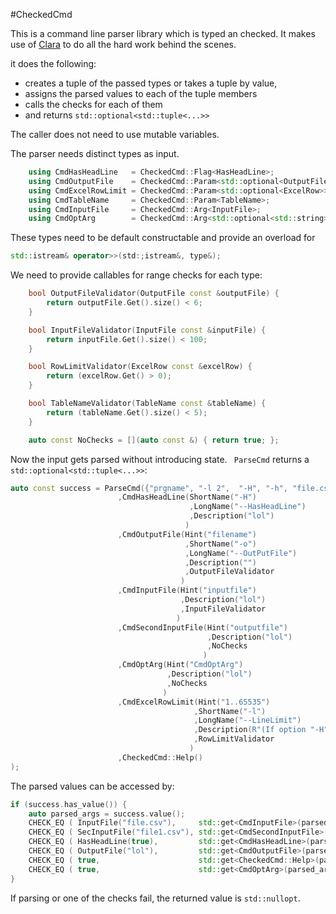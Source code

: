 #CheckedCmd

This is a command line parser library which is typed an checked. It makes use of [Clara](https://github.com/catchorg/Clara) to do all the hard work behind the scenes.

it does the following: 
* creates a tuple of the passed types or takes a tuple by value,
* assigns the parsed values to each of the tuple members
* calls the checks for each of them
* and returns ```std::optional<std::tuple<...>>```

The caller does not need to use mutable variables.



The parser needs distinct types as input.
```c++
    using CmdHasHeadLine   = CheckedCmd::Flag<HasHeadLine>;                //optional  
    using CmdOutputFile    = CheckedCmd::Param<std::optional<OutputFile>>; //optional
    using CmdExcelRowLimit = CheckedCmd::Param<std::optional<ExcelRow>>;
    using CmdTableName     = CheckedCmd::Param<TableName>;                //required
    using CmdInputFile     = CheckedCmd::Arg<InputFile>;                  //required
    using CmdOptArg        = CheckedCmd::Arg<std::optional<std::string>>; //optional
```
These types need to be default constructable and provide an overload for 
```c++
std::istream& operator>>(std:;istream&, type&);
```  
We need to provide callables for range checks for each type:
```c++
    bool OutputFileValidator(OutputFile const &outputFile) {
        return outputFile.Get().size() < 6;
    }

    bool InputFileValidator(InputFile const &inputFile) {
        return inputFile.Get().size() < 100;
    }

    bool RowLimitValidator(ExcelRow const &excelRow) {
        return (excelRow.Get() > 0);
    }

    bool TableNameValidator(TableName const &tableName) {
        return (tableName.Get().size() < 5);
    }

    auto const NoChecks = [](auto const &) { return true; };

```
Now the input gets parsed without introducing state.
``` ParseCmd``` returns a ```std::optional<std::tuple<...>>```:
```c++
auto const success = ParseCmd({"prgname", "-l 2",  "-H", "-h", "file.csv", "file1.csv", "string"}
                        ,CmdHasHeadLine(ShortName("-H")
                                        ,LongName("--HasHeadLine")
                                        ,Description("lol")
                                       )
                        ,CmdOutputFile(Hint("filename")
                                       ,ShortName("-o")
                                       ,LongName("--OutPutFile")
                                       ,Description("")
                                       ,OutputFileValidator
                                      )
                        ,CmdInputFile(Hint("inputfile")
                                      ,Description("lol")
                                      ,InputFileValidator
                                     )
                        ,CmdSecondInputFile(Hint("outputfile")
                                            ,Description("lol")
                                            ,NoChecks
                                           )
                        ,CmdOptArg(Hint("CmdOptArg")
                                   ,Description("lol")
                                   ,NoChecks
                                  )
                        ,CmdExcelRowLimit(Hint("1..65535")
                                         ,ShortName("-l")
                                         ,LongName("--LineLimit")
                                         ,Description(R"(If option "-H" is set, the minimum allowed value is 2.)")
                                         ,RowLimitValidator
                                        )
                        ,CheckedCmd::Help()
);

```
The parsed values can be accessed by:
```c++
if (success.has_value()) {
    auto parsed_args = success.value();
    CHECK_EQ ( InputFile("file.csv"),     std::get<CmdInputFile>(parsed_args).value());
    CHECK_EQ ( SecInputFile("file1.csv"), std::get<CmdSecondInputFile>(parsed_args).value());
    CHECK_EQ ( HasHeadLine(true),         std::get<CmdHasHeadLine>(parsed_args).value());
    CHECK_EQ ( OutputFile("lol"),         std::get<CmdOutputFile>(parsed_args).value_or(OutputFile("lol")));
    CHECK_EQ ( true,                      std::get<CheckedCmd::Help>(parsed_args).value());
    CHECK_EQ ( true,                      std::get<CmdOptArg>(parsed_args).value().has_value());
}
```
If parsing or one of the checks fail, the returned value is ```std::nullopt```.
 

